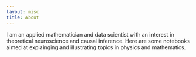 ```yaml
---
layout: misc
title: About
---
```


I am an applied mathematician and data scientist with an interest in theoretical neuroscience and causal inference. Here are some notebooks aimed at explainging and illustrating topics in physics and mathematics.
